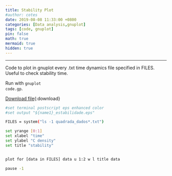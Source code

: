 ```yaml
---
title: Stability Plot
#author: cotes
date: 2019-08-08 11:33:00 +0800
categories: [Data analysis,gnuplot]
tags: [code, gnuplot]
pin: false
math: true
mermaid: true
hidden: true
---
```



<hr>

Code to plot in gnuplot every .txt time dynamics file specified in FILES.
Useful to check stability time.

Run with <code class="language-plaintext highlighter-rouge">gnuplot code.gp</code>.

[Download file](/files/scripts/data_analysis/estabilidade.gp){:download}

```bash
#set terminal postscript eps enhanced color
#set output "${name1}_estabilidade.eps"

FILES = system("ls -1 quadrada_dados*.txt")

set yrange [0:1]
set xlabel "time"
set ylabel "C density"
set title "stability"   


plot for [data in FILES] data u 1:2 w l title data

pause -1
```
